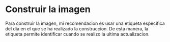 # Construir la imagen

Para construir la imagen, mi recomendacion es usar una etiqueta especifica
del dia en el que se ha realizado la construccion. De esta manera, la 
etiqueta permite identificar cuando se realizo la ultima actualizacion.


